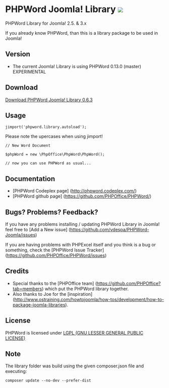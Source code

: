 PHPWord Joomla! Library ![](https://img.shields.io/badge/maintained%3F-no!-red.svg?style=flat)
=======================

PHPWord Library for Joomla! 2.5. &amp; 3.x 

If you already know PHPWord, than this is a library package to be used in Joomla!

Version
-------

* The current Joomla! Library is using PHPWord 0.13.0 (master) EXPERIMENTAL

Download
-------

[Download PHPWord Joomla! Library 0.6.3](https://bitbucket.org/vdespa/phpword-joomla-library/downloads/PHPWord-Joomla-Library-0.6.3.zip)

Usage
-----

`jimport('phpword.library.autoload');`

Please note the upercases when using jimport!

`// New Word Document`

`$phpWord = new \PhpOffice\PhpWord\PhpWord();`

`// now you can use PHPWord as usual...  `

Documentation
-------------

* [PHPWord Codeplex page] (http://phpword.codeplex.com/)
* [PHPWord github page] (https://github.com/PHPOffice/PHPWord/)

Bugs? Problems? Feedback?
-------------------------

If you have any problems installing / updating PHPWord Library in Joomla! feel free to [Add a New issue] (https://github.com/vdespa/PHPWord-Joomla/issues)

If you are having problems with PHPExcel itself and you think is a bug or something, check the [PHPWord Issue Tracker] (https://github.com/PHPOffice/PHPWord/issues)

Credits
-------

* Special thanks to the [PHPOffice team] (https://github.com/PHPOffice?tab=members) which put the PHPWord library together.
* Also thanks to Joe for the [inspiration] (http://www.ostraining.com/howtojoomla/how-tos/development/how-to-package-joomla-libraries).


License
-------
PHPWord is licensed under [LGPL (GNU LESSER GENERAL PUBLIC LICENSE)](https://github.com/PHPOffice/PHPExcel/blob/master/license.md)

Note
----

The library folder was build using the given composer.json file and executing:

    composer update --no-dev --prefer-dist
